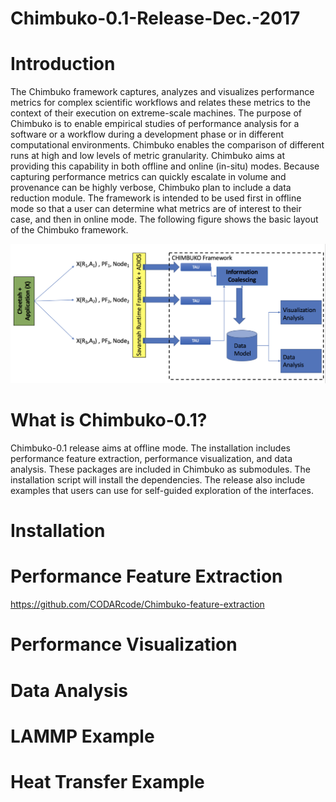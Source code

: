 # Chimbuko-0.1-Release-Dec.-2017

Introduction
=============
The Chimbuko framework captures, analyzes and visualizes performance metrics for complex
scientific workflows and relates these metrics to the context of their execution on extreme-scale
machines. The purpose of Chimbuko is to enable empirical studies of performance analysis for
a software or a workflow during a development phase or in different computational environments.
Chimbuko enables the comparison of different runs at high and low levels of metric granularity.
Chimbuko aims at providing this capability in both offline and online (in-situ) modes. Because capturing
performance metrics can quickly escalate in volume and provenance can be highly verbose,
Chimbuko plan to include a data reduction module. The framework is intended to be used first in offline
mode so that a user can determine what metrics are of interest to their case, and then in online mode. The following figure shows the basic layout of the Chimbuko framework.

![Chimbuko Basic Layout](figures/chimbukolayout.png)

What is Chimbuko-0.1?
=====================
Chimbuko-0.1 release aims at offline mode. The installation includes performance feature extraction, performance visualization, and data analysis. These packages are included in Chimbuko as submodules. The installation script will install the dependencies. The release also include examples that users can use for self-guided exploration of the interfaces.

Installation
=============

Performance Feature Extraction
==============================

https://github.com/CODARcode/Chimbuko-feature-extraction

Performance Visualization
=========================

Data Analysis
=============

LAMMP Example
=============

Heat Transfer Example
=====================
